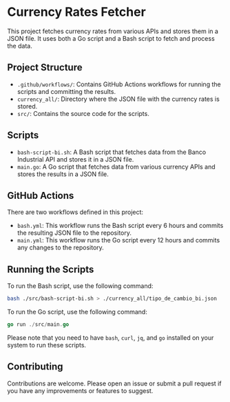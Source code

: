 # Currency Rates Fetcher

This project fetches currency rates from various APIs and stores them in a JSON file. It uses both a Go script and a Bash script to fetch and process the data.

## Project Structure

- `.github/workflows/`: Contains GitHub Actions workflows for running the scripts and committing the results.
- `currency_all/`: Directory where the JSON file with the currency rates is stored.
- `src/`: Contains the source code for the scripts.

## Scripts

- `bash-script-bi.sh`: A Bash script that fetches data from the Banco Industrial API and stores it in a JSON file.
- `main.go`: A Go script that fetches data from various currency APIs and stores the results in a JSON file.

## GitHub Actions

There are two workflows defined in this project:

- `bash.yml`: This workflow runs the Bash script every 6 hours and commits the resulting JSON file to the repository.
- `main.yml`: This workflow runs the Go script every 12 hours and commits any changes to the repository.

## Running the Scripts

To run the Bash script, use the following command:

```sh
bash ./src/bash-script-bi.sh > ./currency_all/tipo_de_cambio_bi.json
```

To run the Go script, use the following command:

```go
go run ./src/main.go
```

Please note that you need to have `bash`, `curl`, `jq`, and `go` installed on your system to run these scripts.

## Contributing
Contributions are welcome. Please open an issue or submit a pull request if you have any improvements or features to suggest. 